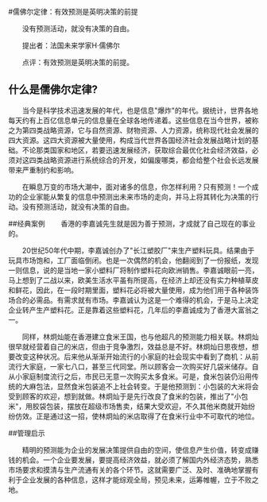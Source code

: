 #儒佛尔定律：有效预测是英明决策的前提

　　没有预测活动，就没有决策的自由。

　　提出者：法国未来学家H·儒佛尔

　　点评：有效预测是英明决策的前提。

## 什么是儒佛尔定律?
　　当今是科学技术迅速发展的年代，也是信息"爆炸"的年代。据统计，世界各地每天约有上百亿信息单元的信息量在全球各地传递着。这些信息在当今世界，被称之为第四类战略资源，它与自然资源、财物资源、人力资源，统称现代社会发展的四大资源。这四大资源被大量使用，构成当代世界各国经济社会发展战略计划的基础。不论那类国家和地区，若要迅速发展经济，获取综合最优化社会经济效益，必须对这四类战略资源进行系统综合的开发，如偏废哪类，都会给整个社会长远发展带来严重制约和影响。

　　在瞬息万变的市场大潮中，面对诸多的信息，你怎样利用？只有预测！一个成功的企业家能从繁复的信息中预测出未来市场的走向，并马上将其转化为决策的行动。没有预测活动，就没有决策的自由。

##经典案例
　　香港的李嘉诚先生就是因为善于预测，才成就了自己现在的事业的。

　　20世纪50年代中期，李嘉诚创办了"长江塑胶厂"来生产塑料玩具。结果由于玩具市场饱和，工厂面临倒闭。也是一次偶然的机会，他翻阅到了一份报纸，发现一则信息，说的是当地一家小塑料厂将制作塑料花向欧洲销售。李嘉诚眼前一亮，马上想到了二战以来，欧美生活水平虽有所提高，在经济上却还没有实力种植草皮和鲜花，因此，在一段时期里面，塑料花必将被大量使用，成为他们用于各种装饰场合的必需品。有需求就有市场。李嘉诚认为这是一个难得的机会，于是马上决定企业转产生产塑料花。正是靠着这些塑料花，几年后的李嘉诚成为了香港大富翁之一。

　　同样，林炯灿能在香港建立食米王国，也与他超凡的预测能力相关联。林炯灿很早就经营着自己的米店，但由于竞争激烈，效益总是不好。林炯灿日思夜想，想要改变这种状况。后来他从渐渐开始流行的小家庭的社会现实中看到了商机：从前流行大家庭，一家七八口，甚至三代同堂。所以顾客会一次购买好几袋米储存。自从小家庭制度流行之后，市民已无意一次购买太多食米。可是，食米包装仍沿用传统的大麻包法，显然食米包装追不上社会转变。于是他预测到：小包装的大米将会受到顾客的欢迎，想到就做。林炯灿于是先行改良了食米的包装，推出了"小包米"，用胶袋包装，摆放在超级市场售卖，结果大受欢迎，不久其他米商就开始纷纷仿效。正是通过这一招，使林炯灿的米店取得了在食米行业中不可取代的地位。

##管理启示

　　精明的预测能为企业的发展决策提供自由的空间，使信息产生价值，转变成赚钱的机会。一个企业要发展，要提高经济效益，就必须了解国内外经济态势，熟悉市场要求和摸清与生产流通有关的各个环节。这就需要广泛、及时、准确地掌握有利于企业发展的各种信息，这样才能综观全局，预见未来，运筹帷幄，立于不败之地。



